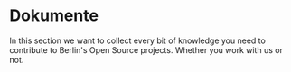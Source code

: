 # Dokumente

In this section we want to collect every bit of knowledge you need to contribute to Berlin's Open Source projects. Whether you work with us or not.